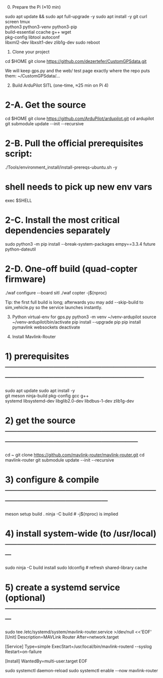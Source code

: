 0. Prepare the Pi (≈10 min)

sudo apt update && sudo apt full-upgrade -y
sudo apt install -y git curl screen tmux \
                    python3 python3-venv python3-pip \
                    build-essential ccache g++ wget \
                    pkg-config libtool autoconf \
                    libxml2-dev libxslt1-dev zlib1g-dev
sudo reboot

1. Clone your project

cd $HOME
git clone https://github.com/dezertefer/CustomGPSdata.git

We will keep gps.py and the web/ test page exactly where the repo puts them:
~/CustomGPSdata/…

2. Build ArduPilot SITL (one-time, ≈25 min on Pi 4)

# 2-A.  Get the source
cd $HOME
git clone https://github.com/ArduPilot/ardupilot.git
cd ardupilot
git submodule update --init --recursive

# 2-B.  Pull the official prerequisites script:
./Tools/environment_install/install-prereqs-ubuntu.sh -y
# shell needs to pick up new env vars
exec $SHELL

# 2-C. Install the most critical dependencies separately
sudo python3 -m pip install --break-system-packages empy==3.3.4 future python-dateutil

# 2-D.  One-off build (quad-copter firmware)
./waf configure --board sitl
./waf copter  -j$(nproc)

Tip:
the first full build is long; afterwards you may add --skip-build
to sim_vehicle.py so the service launches instantly.

3. Python virtual-env for gps.py
python3 -m venv ~/venv-ardupilot
source ~/venv-ardupilot/bin/activate
pip install --upgrade pip
pip install pymavlink websockets
deactivate

4. Install Mavlink-Router

# 1) prerequisites ────────────────────────────────────────────────
sudo apt update
sudo apt install -y \
      git meson ninja-build pkg-config gcc g++ \
      systemd libsystemd-dev libglib2.0-dev libdbus-1-dev zlib1g-dev

# 2) get the source ───────────────────────────────────────────────
cd ~
git clone https://github.com/mavlink-router/mavlink-router.git
cd mavlink-router
git submodule update --init --recursive

# 3) configure & compile ──────────────────────────────────────────
meson setup build .
ninja -C build          # -j$(nproc) is implied

# 4) install system-wide (to /usr/local) ──────────────────────────
sudo ninja -C build install
sudo ldconfig           # refresh shared-library cache

# 5) create a systemd service (optional) ──────────────────────────
sudo tee /etc/systemd/system/mavlink-router.service >/dev/null <<'EOF'
[Unit]
Description=MAVLink Router
After=network.target

[Service]
Type=simple
ExecStart=/usr/local/bin/mavlink-routerd --syslog
Restart=on-failure

[Install]
WantedBy=multi-user.target
EOF

sudo systemctl daemon-reload
sudo systemctl enable --now mavlink-router
